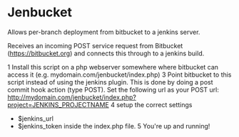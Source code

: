 Jenbucket
=========

Allows per-branch deployment from bitbucket to a jenkins server.

Receives an incoming POST service request from Bitbucket (https://bitbucket.org)
and connects this through to a jenkins build.

1 Install this script on a php webserver somewhere where bitbucket can access it (e.g. mydomain.com/jenbucket/index.php)
3 Point bitbucket to this script instead of using the jenkins plugin.
This is done by doing a post commit hook action (type POST).
Set the following url as your POST url: http://mydomain.com/jenbucket/index.php?project=JENKINS_PROJECTNAME
4 setup the correct settings
- $jenkins_url
- $jenkins_token inside the index.php file.
5 You're up and running!
